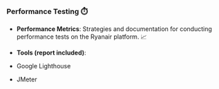 ### Performance Testing ⏱️
- **Performance Metrics**: Strategies and documentation for conducting performance tests on the Ryanair platform. 📈

- **Tools (report included)**:
- Google Lighthouse
- JMeter
